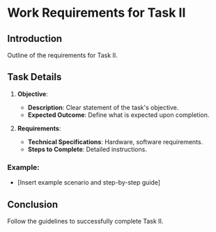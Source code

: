 # Work Requirements for Task II

## Introduction
Outline of the requirements for Task II.

## Task Details

1. **Objective**:
   - **Description**: Clear statement of the task's objective.
   - **Expected Outcome**: Define what is expected upon completion.

2. **Requirements**:
   - **Technical Specifications**: Hardware, software requirements.
   - **Steps to Complete**: Detailed instructions.

### Example:
- [Insert example scenario and step-by-step guide]

## Conclusion
Follow the guidelines to successfully complete Task II.